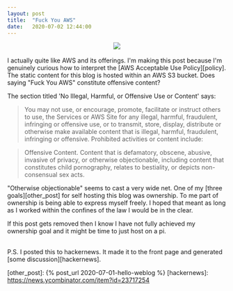 ```yaml
---
layout: post
title:  "Fuck You AWS"
date:   2020-07-02 12:44:00
---
```

<div style="text-align:center"><img src="/assets/canary.png" /></div>
<br/>
I actually quite like AWS and its offerings. I'm making this post because I'm genuinely curious
how to interpret the [AWS Acceptable Use Policy][policy]. The static content for this blog is hosted within an
AWS S3 bucket. Does saying "Fuck You AWS" constitute offensive content?

The section titled 'No Illegal, Harmful, or Offensive Use or Content' says:

> You may not use, or encourage, promote, facilitate or instruct others to use, the Services or AWS Site for any illegal, harmful, fraudulent, infringing or offensive use, or to transmit, store, display, distribute or otherwise make available content that is illegal, harmful, fraudulent, infringing or offensive. Prohibited activities or content include:

> Offensive Content. Content that is defamatory, obscene, abusive, invasive of privacy, or otherwise objectionable, including content that constitutes child pornography, relates to bestiality, or depicts non-consensual sex acts.

"Otherwise objectionable" seems to cast a very wide net.
One of my [three goals][other_post] for self hosting this blog was ownership. To me part of
ownership is being able to express myself freely. I hoped that meant as
long as I worked within the confines of the law I would be in the clear.

If this post gets removed then I know I have not fully achieved my ownership goal and it
might be time to just host on a pi.

<br/>
P.S. I posted this to hackernews. It made it to the front page and generated [some discussion][hackernews].

[policy]: https://aws.amazon.com/aup/
[other_post]: {% post_url 2020-07-01-hello-weblog %}
[hackernews]: https://news.ycombinator.com/item?id=23717254
